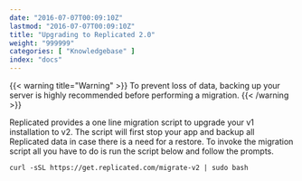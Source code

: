 ```yaml
---
date: "2016-07-07T00:09:10Z"
lastmod: "2016-07-07T00:09:10Z"
title: "Upgrading to Replicated 2.0"
weight: "999999"
categories: [ "Knowledgebase" ]
index: "docs"
---
```


{{< warning title="Warning" >}}
To prevent loss of data, backing up your server is highly recommended before performing a migration.
{{< /warning >}}

Replicated provides a one line migration script to upgrade your v1 installation to v2. The script will first stop 
your app and backup all Replicated data in case there is a need for a restore. To invoke the migration script all 
you have to do is run the script below and follow the prompts.

```shell
curl -sSL https://get.replicated.com/migrate-v2 | sudo bash
```

